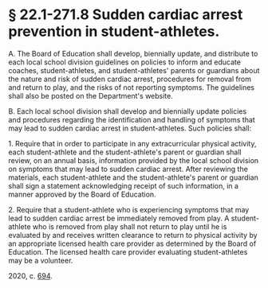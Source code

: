 # § 22.1-271.8 Sudden cardiac arrest prevention in student-athletes.

<p>A. The Board of Education shall develop, biennially update, and distribute to each local school division guidelines on policies to inform and educate coaches, student-athletes, and student-athletes' parents or guardians about the nature and risk of sudden cardiac arrest, procedures for removal from and return to play, and the risks of not reporting symptoms. The guidelines shall also be posted on the Department's website.</p><p>B. Each local school division shall develop and biennially update policies and procedures regarding the identification and handling of symptoms that may lead to sudden cardiac arrest in student-athletes. Such policies shall:</p><p>1. Require that in order to participate in any extracurricular physical activity, each student-athlete and the student-athlete's parent or guardian shall review, on an annual basis, information provided by the local school division on symptoms that may lead to sudden cardiac arrest. After reviewing the materials, each student-athlete and the student-athlete's parent or guardian shall sign a statement acknowledging receipt of such information, in a manner approved by the Board of Education.</p><p>2. Require that a student-athlete who is experiencing symptoms that may lead to sudden cardiac arrest be immediately removed from play. A student-athlete who is removed from play shall not return to play until he is evaluated by and receives written clearance to return to physical activity by an appropriate licensed health care provider as determined by the Board of Education. The licensed health care provider evaluating student-athletes may be a volunteer.</p><p>2020, c. <a href='http://lis.virginia.gov/cgi-bin/legp604.exe?201+ful+CHAP0694'>694</a>.</p>